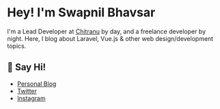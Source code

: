 # Hey! I'm Swapnil Bhavsar

I'm a Lead Developer at [Chitranu](https://chitranu.com) by day, and a freelance developer by night. Here, I blog about Laravel, Vue.js & other web design/development topics.

## 👋 Say Hi! 
 - [Personal Blog](https://swapnil.dev)
 - [Twitter](https://twitter.com/swapnil_bhavsar)
 - [Instagram](https://instagram.com/swapnilbhavsar)
